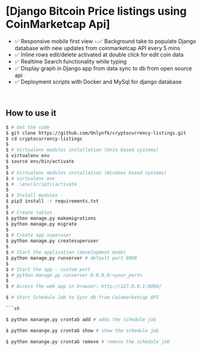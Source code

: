 # [Django Bitcoin Price listings using CoinMarketcap Api] 

- ✅ Responsive mobile first view
-.✅ Background take to populate Django database with new updates from coinmarketcap API every 5 mins
- ✅ Inline rows edit/delete activated at double click for edit coin data
- ✅ Realtime Search functionality while typing
- ✅ Display graph in Django app from data sync to db from open source api
- ✅ Deployment scripts with Docker and MySql for django database 

<br />

## How to use it

```bash
$ # Get the code
$ git clone https://github.com/Onlynfk/cryptocurrency-listings.git
$ cd cryptocurrency-listings
$
$ # Virtualenv modules installation (Unix based systems)
$ virtualenv env
$ source env/bin/activate
$
$ # Virtualenv modules installation (Windows based systems)
$ # virtualenv env
$ # .\env\Scripts\activate
$
$ # Install modules -
$ pip3 install -r requirements.txt
$
$ # Create tables
$ python manage.py makemigrations
$ python manage.py migrate
$
$ # Create app superuser
$ python manage.py createsuperuser
$
$ # Start the application (development mode)
$ python manage.py runserver # default port 8000
$
$ # Start the app - custom port
$ # python manage.py runserver 0.0.0.0:<your_port>
$
$ # Access the web app in browser: http://127.0.0.1:8000/

$ # Start Schedule Job to Sync db from Coinmarketcap API 

```sh

$ python manange.py crontab add # adds the schedule job

$ python manange.py crontab show # show the schedule job

$ python manange.py crontab remove # remove the schedule job

```


